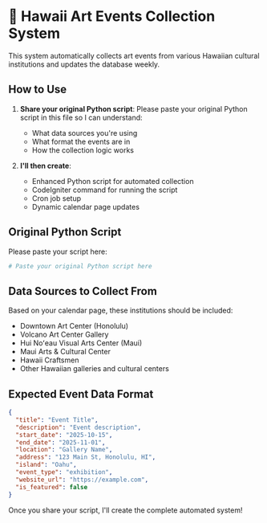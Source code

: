 # 🎨 Hawaii Art Events Collection System

This system automatically collects art events from various Hawaiian cultural institutions and updates the database weekly.

## How to Use

1. **Share your original Python script**: Please paste your original Python script in this file so I can understand:
   - What data sources you're using
   - What format the events are in
   - How the collection logic works

2. **I'll then create**:
   - Enhanced Python script for automated collection
   - CodeIgniter command for running the script
   - Cron job setup
   - Dynamic calendar page updates

## Original Python Script
Please paste your script here:

```python
# Paste your original Python script here
```

## Data Sources to Collect From
Based on your calendar page, these institutions should be included:
- Downtown Art Center (Honolulu)
- Volcano Art Center Gallery
- Hui Noʻeau Visual Arts Center (Maui)
- Maui Arts & Cultural Center
- Hawaii Craftsmen
- Other Hawaiian galleries and cultural centers

## Expected Event Data Format
```json
{
  "title": "Event Title",
  "description": "Event description", 
  "start_date": "2025-10-15",
  "end_date": "2025-11-01",
  "location": "Gallery Name",
  "address": "123 Main St, Honolulu, HI",
  "island": "Oahu",
  "event_type": "exhibition",
  "website_url": "https://example.com",
  "is_featured": false
}
```

Once you share your script, I'll create the complete automated system!